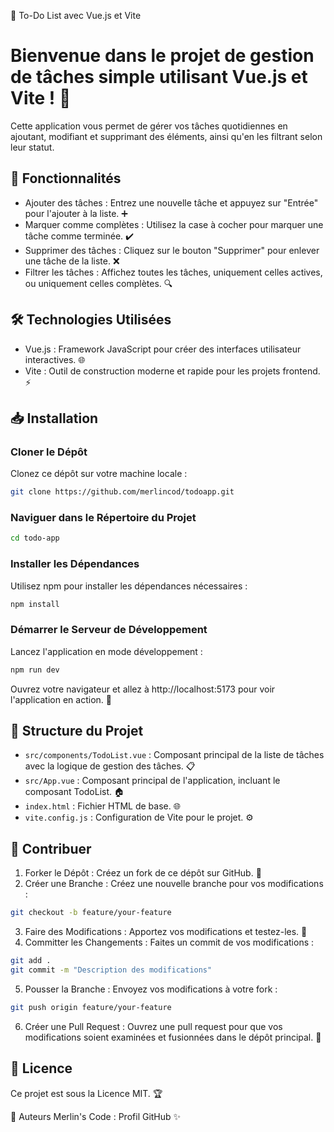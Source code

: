 📝 To-Do List avec Vue.js et Vite
# Bienvenue dans le projet de gestion de tâches simple utilisant Vue.js et Vite ! 🎉 

Cette application vous permet de gérer vos tâches quotidiennes en ajoutant, modifiant et supprimant des éléments, ainsi qu'en les filtrant selon leur statut.

## 🚀 Fonctionnalités
- Ajouter des tâches : Entrez une nouvelle tâche et appuyez sur "Entrée" pour l'ajouter à la liste. ➕
- Marquer comme complètes : Utilisez la case à cocher pour marquer une tâche comme terminée. ✔️
- Supprimer des tâches : Cliquez sur le bouton "Supprimer" pour enlever une tâche de la liste. ❌
- Filtrer les tâches : Affichez toutes les tâches, uniquement celles actives, ou uniquement celles complètes. 🔍

## 🛠️ Technologies Utilisées
- Vue.js : Framework JavaScript pour créer des interfaces utilisateur interactives. 🌐
- Vite : Outil de construction moderne et rapide pour les projets frontend. ⚡

## 📥 Installation
### Cloner le Dépôt
Clonez ce dépôt sur votre machine locale :
```bash
git clone https://github.com/merlincod/todoapp.git
```
### Naviguer dans le Répertoire du Projet
```bash
cd todo-app
```
### Installer les Dépendances
Utilisez npm pour installer les dépendances nécessaires :
```bash
npm install
```
### Démarrer le Serveur de Développement
Lancez l'application en mode développement :
```bash
npm run dev
```
Ouvrez votre navigateur et allez à http://localhost:5173 pour voir l'application en action. 🌟

## 📂 Structure du Projet
- `src/components/TodoList.vue` : Composant principal de la liste de tâches avec la logique de gestion des tâches. 📋
- `src/App.vue` : Composant principal de l'application, incluant le composant TodoList. 🏠
- `index.html` : Fichier HTML de base. 🌐
- `vite.config.js` : Configuration de Vite pour le projet. ⚙️

## 🤝 Contribuer
1. Forker le Dépôt : Créez un fork de ce dépôt sur GitHub. 🍴
2. Créer une Branche : Créez une nouvelle branche pour vos modifications :
```bash
git checkout -b feature/your-feature
```
3. Faire des Modifications : Apportez vos modifications et testez-les. 🧪
4. Committer les Changements : Faites un commit de vos modifications :
```bash
git add .
git commit -m "Description des modifications"
```
5. Pousser la Branche : Envoyez vos modifications à votre fork :
```bash
git push origin feature/your-feature
```
6. Créer une Pull Request : Ouvrez une pull request pour que vos modifications soient examinées et fusionnées dans le dépôt principal. 📝

## 📜 Licence
Ce projet est sous la Licence MIT. 🏆

👤 Auteurs
Merlin's Code : Profil GitHub ✨

